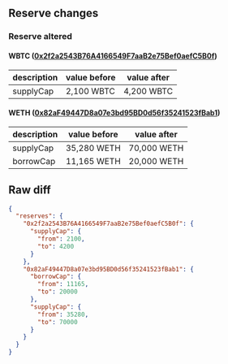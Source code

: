 ## Reserve changes

### Reserve altered

#### WBTC ([0x2f2a2543B76A4166549F7aaB2e75Bef0aefC5B0f](https://https://arbiscan.io/address/0x2f2a2543B76A4166549F7aaB2e75Bef0aefC5B0f))

| description | value before | value after |
| --- | --- | --- |
| supplyCap | 2,100 WBTC | 4,200 WBTC |


#### WETH ([0x82aF49447D8a07e3bd95BD0d56f35241523fBab1](https://https://arbiscan.io/address/0x82aF49447D8a07e3bd95BD0d56f35241523fBab1))

| description | value before | value after |
| --- | --- | --- |
| supplyCap | 35,280 WETH | 70,000 WETH |
| borrowCap | 11,165 WETH | 20,000 WETH |


## Raw diff

```json
{
  "reserves": {
    "0x2f2a2543B76A4166549F7aaB2e75Bef0aefC5B0f": {
      "supplyCap": {
        "from": 2100,
        "to": 4200
      }
    },
    "0x82aF49447D8a07e3bd95BD0d56f35241523fBab1": {
      "borrowCap": {
        "from": 11165,
        "to": 20000
      },
      "supplyCap": {
        "from": 35280,
        "to": 70000
      }
    }
  }
}
```